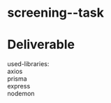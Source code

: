 # screening--task
# Deliverable
used-libraries: <br />
axios <br />
prisma <br />
express <br />
nodemon <br />

